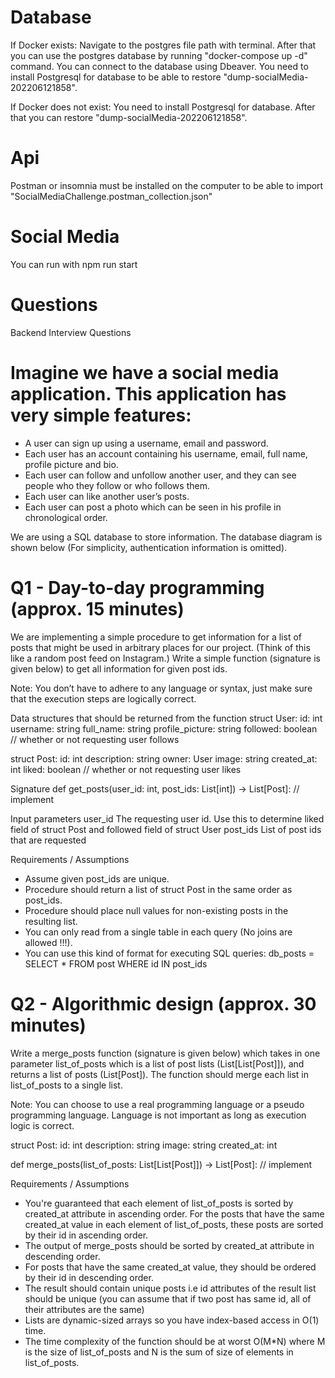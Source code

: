 # Database

If Docker exists:
Navigate to the postgres file path with terminal. After that you can use the postgres database by running "docker-compose up -d" command. You can connect to the database using Dbeaver.
You need to install Postgresql for database to be able to restore "dump-socialMedia-202206121858".

If Docker does not exist:
You need to install Postgresql for database. After that you can restore "dump-socialMedia-202206121858".

# Api
Postman or insomnia must be installed on the computer to be able to import "SocialMediaChallenge.postman_collection.json"

# Social Media
You can run with npm run start

# Questions
Backend Interview Questions

# Imagine we have a social media application. This application has very simple features:


- 	A user can sign up using a username, email and password.
- 	Each user has an account containing his username, email, full name, profile picture and bio.
- 	Each user can follow and unfollow another user, and they can see people who they follow or who follows them.
- 	Each user can like another user’s posts.
- 	Each user can post a photo which can be seen in his profile in chronological order.

We are using a SQL database to store information. The database diagram is shown below (For simplicity, authentication information is omitted).

# Q1 - Day-to-day programming (approx. 15 minutes)
We are implementing a simple procedure to get information for a list of posts that might be used in arbitrary places for our project. (Think of this like a random post feed on Instagram.) Write a simple function (signature is given below) to get all information for given post ids.

Note: You don’t have to adhere to any language or syntax, just make sure that the execution steps are logically correct.

Data structures that should be returned from the function
struct User:
   id: int
   username: string
   full_name: string
   profile_picture: string
   followed: boolean  // whether or not requesting user follows

struct Post:
   id: int
   description: string
   owner: User
   image: string
   created_at: int
   liked: boolean  // whether or not requesting user likes

Signature 
def get_posts(user_id: int, post_ids: List[int]) -> List[Post]: // implement

Input parameters
user_id	The requesting user id. Use this to determine liked field of struct Post and followed field of struct User
post_ids	List of post ids that are requested

Requirements / Assumptions
- 	Assume given post_ids are unique.
- 	Procedure should return a list of struct Post in the same order as post_ids.
- 	Procedure should place null values for non-existing posts in the resulting list.
- 	You can only read from a single table in each query (No joins are allowed !!!).
- 	You can use this kind of format for executing SQL queries:
db_posts = SELECT * FROM post WHERE id IN post_ids

# Q2 - Algorithmic design (approx. 30 minutes)
Write a merge_posts function (signature is given below) which takes in one parameter list_of_posts which is a list of post lists (List[List[Post]]), and returns a list of posts (List[Post]). The function should merge each list in list_of_posts to a single list.

Note: You can choose to use a real programming language or a pseudo programming language. Language is not important as long as execution logic is correct.

struct Post:
   id: int
   description: string
   image: string
   created_at: int

def merge_posts(list_of_posts: List[List[Post]]) -> List[Post]: // implement

Requirements / Assumptions
- 	You're guaranteed that each element of list_of_posts is sorted by created_at attribute in ascending order. For the posts that have the same created_at value in each element of list_of_posts, these posts are sorted by their id in ascending order.
- 	The output of merge_posts should be sorted by created_at attribute in descending order.
- 	For posts that have the same created_at value, they should be ordered by their id in descending order.
- 	The result should contain unique posts i.e id attributes of the result list should be unique (you can assume that if two post has same id, all of their attributes are the same)
- 	Lists are dynamic-sized arrays so you have index-based access in O(1) time.
- 	The time complexity of the function should be at worst O(M*N) where M is the size of list_of_posts and N is the sum of size of elements in list_of_posts.
